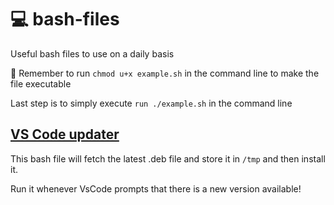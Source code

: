 # 💻 bash-files

Useful bash files to use on a daily basis

🛑 Remember to run `chmod u+x example.sh` in the command line to make the file executable

Last step is to simply execute `run ./example.sh` in the command line

## [VS Code updater](https://github.com/CharbelElBateh/bash-files/blob/main/vs-code-autoupdate.sh)

This bash file will fetch the latest .deb file and store it in `/tmp` and then install it.

Run it whenever VsCode prompts that there is a new version available!
